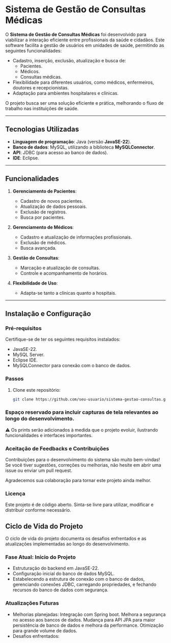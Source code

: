 # Sistema de Gestão de Consultas Médicas

O **Sistema de Gestão de Consultas Médicas** foi desenvolvido para viabilizar a interação eficiente entre profissionais da saúde e cidadãos. Este software facilita a gestão de usuários em unidades de saúde, permitindo as seguintes funcionalidades:
- Cadastro, inserção, exclusão, atualização e busca de:
  - Pacientes.
  - Médicos.
  - Consultas médicas.
- Flexibilidade para diferentes usuários, como médicos, enfermeiros, doutores e recepcionistas.
- Adaptação para ambientes hospitalares e clínicas.

O projeto busca ser uma solução eficiente e prática, melhorando o fluxo de trabalho nas instituições de saúde.

---

## Tecnologias Utilizadas
- **Linguagem de programação**: Java (versão **JavaSE-22**).
- **Banco de dados**: MySQL, utilizando a biblioteca **MySQLConnector**.
- **API**: JDBC (para acesso ao banco de dados).
- **IDE**: Eclipse.

---

## Funcionalidades
1. **Gerenciamento de Pacientes**:
   - Cadastro de novos pacientes.
   - Atualização de dados pessoais.
   - Exclusão de registros.
   - Busca por pacientes.

2. **Gerenciamento de Médicos**:
   - Cadastro e atualização de informações profissionais.
   - Exclusão de médicos.
   - Busca avançada.

3. **Gestão de Consultas**:
   - Marcação e atualização de consultas.
   - Controle e acompanhamento de horários.

4. **Flexibilidade de Uso**:
   - Adapta-se tanto a clínicas quanto a hospitais.

---

## Instalação e Configuração
### Pré-requisitos
Certifique-se de ter os seguintes requisitos instalados:
- JavaSE-22.
- MySQL Server.
- Eclipse IDE.
- MySQLConnector para conexão com o banco de dados.

### Passos
1. Clone este repositório:
   ```bash
   git clone https://github.com/seu-usuario/sistema-gestao-consultas.git
   
### Espaço reservado para incluir capturas de tela relevantes ao longo do desenvolvimento.

⚠️ Os prints serão adicionados à medida que o projeto evoluir, ilustrando funcionalidades e interfaces importantes.

### Aceitação de Feedbacks e Contribuições
Contribuições para o desenvolvimento do sistema são muito bem-vindas!
Se você tiver sugestões, correções ou melhorias, não hesite em abrir uma issue ou enviar um pull request.

Agradecemos sua colaboração para tornar este projeto ainda melhor.

### Licença
Este projeto é de código aberto. Sinta-se livre para utilizar, modificar e distribuir conforme necessário.

## Ciclo de Vida do Projeto
O ciclo de vida do projeto documenta os desafios enfrentados e as atualizações implementadas ao longo do desenvolvimento.

### Fase Atual: Início do Projeto
 - Estruturação do backend em JavaSE-22.
 - Configuração inicial do banco de dados MySQL.
 - Estabelecendo a estrutura de conexão com o banco de dados, gerenciando conexões JDBC, carregando propriedades, e fechando recursos do banco de dados com segurança.
### Atualizações Futuras
 - Melhorias planejadas:
Integração com Spring boot. Melhora a segurança no acesso aos bancos de dados. Mudança para API JPA para maior persistência de banco de dados e melhora da performance. Otimização para grande volume de dados.
 - Desafios enfrentados:
